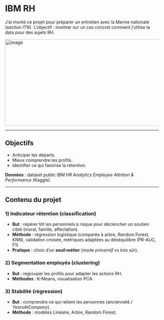 # IBM RH

J’ai monté ce projet pour préparer un entretien avec la Marine nationale (section ITN).
L’objectif : montrer sur un cas concret comment j’utilise la data pour des sujets RH.

<img width="550" height="284" alt="image" src="https://github.com/user-attachments/assets/32811649-0eb6-4a86-85c2-f21029d84954" />

---

## Objectifs

- Anticiper les départs.  
- Mieux comprendre les profils.  
- Identifier ce qui favorise la rétention.

**Données** : dataset public *IBM HR Analytics Employee Attrition & Performance* (Kaggle).

---

## Contenu du projet

### 1) Indicateur rétention (classification)
- **But** : repérer tôt les personnels à risque pour déclencher un soutien ciblé (moral, famille, affectation).  
- **Méthode** : régression logistique (comparée à arbre, Random Forest, KNN), validation croisée, métriques adaptées au déséquilibre (PR-AUC, F1).  
- **Pratique** : choix d’un **seuil métier** (mode *préventif* vs *très sûr*).

### 2) Segmentation employés (clustering)
- **But** : regrouper les profils pour adapter les actions RH.  
- **Méthodes** : K-Means, visualisation PCA.

### 3) Stabilité (régression)
- **But** : comprendre ce qui retient les personnes (ancienneté / *YearsAtCompany*).  
- **Méthode** : modèles Linéaire, Arbre, Random Forest.
